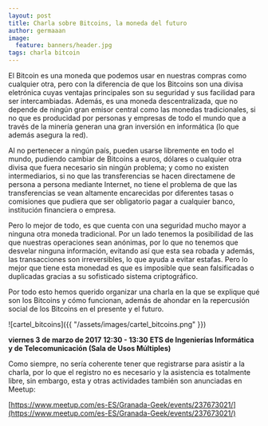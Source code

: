 ```yaml
---
layout: post
title: Charla sobre Bitcoins, la moneda del futuro
author: germaaan
image:
  feature: banners/header.jpg
tags: charla bitcoin
---
```


El Bitcoin es una moneda que podemos usar en nuestras compras como cualquier otra, pero con la diferencia de que los Bitcoins son una divisa eletrónica cuyas ventajas principales son su seguridad y sus facilidad para ser intercambiadas. Además, es una moneda descentralizada, que no depende de ningún gran emisor central como las monedas tradicionales, si no que es producidad por personas y empresas de todo el mundo que a través de la minería generan una gran inversión en informática (lo que además asegura la red).

Al no pertenecer a ningún país, pueden usarse libremente en todo el mundo, pudiendo cambiar de Bitcoins a euros, dólares o cualquier otra divisa que fuera necesario sin ningún problema; y como no existen intermediarios, si no que las transferencias se hacen directamene de persona a persona mediante Internet, no tiene el problema de que las transferencias se vean altamente encarecidas por diferentes tasas o comisiones que pudiera que ser obligatorio pagar a cualquier banco, institución financiera o empresa.

Pero lo mejor de todo, es que cuenta con una seguridad mucho mayor a ninguna otra moneda tradicional. Por un lado tenemos la posibilidad de las que nuestras operaciones sean anónimas, por lo que no tenemos que desvelar ninguna información, evitando así que esta sea robada y además, las transacciones son irreversibles, lo que ayuda a evitar estafas. Pero lo mejor que tiene esta monedad es que es imposible que sean falsificadas o duplicadas gracias a su sofisticado sistema criptográfico.

Por todo esto hemos querido organizar una charla en la que se explique qué son los Bitcoins y cómo funcionan, además de ahondar en la repercusión social de los Bitcoins en el presente y el futuro.

![cartel_bitcoins]({{ "/assets/images/cartel_bitcoins.png" }})

**viernes 3 de marzo de 2017**
**12:30 - 13:30**
**ETS de Ingenierías Informática y de Telecomunicación (Sala de Usos Múltiples)**

Como siempre, no sería coherente tener que registrarse para asistir a la charla, por lo que el registro no es necesario y la asistencia es totalmente libre, sin embargo, esta y otras actividades también son anunciadas en Meetup:

[https://www.meetup.com/es-ES/Granada-Geek/events/237673021/](https://www.meetup.com/es-ES/Granada-Geek/events/237673021/)

